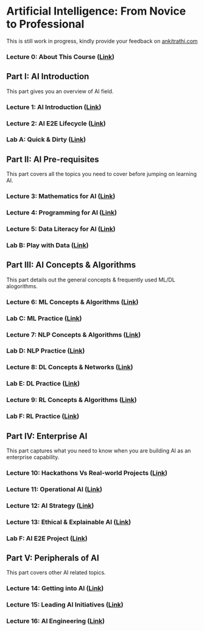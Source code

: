 # Artificial Intelligence: From Novice to Professional

This is still work in progress, kindly provide your feedback on [ankitrathi.com](http://ankitrathi.com/)

### Lecture 0: About This Course ([Link](https://github.com/ankitrathi169/ankitrathi169.github.io/blob/master/About_This_Course.md))

## Part I: AI Introduction
This part gives you an overview of AI field.

### Lecture 1: AI Introduction ([Link](https://github.com/ankitrathi169/ankitrathi169.github.io/blob/master/AI_Introduction.md))

### Lecture 2: AI E2E Lifecycle ([Link](https://github.com/ankitrathi169/ankitrathi169.github.io/blob/master/AI_E2E_Lifecycle.md))

### Lab A: Quick & Dirty ([Link](https://github.com/ankitrathi169/ankitrathi169.github.io/blob/master/Quick_N_Dirty.md))

## Part II: AI Pre-requisites 
This part covers all the topics you need to cover before jumping on learning AI.

### Lecture 3: Mathematics for AI ([Link](https://github.com/ankitrathi169/ankitrathi169.github.io/blob/master/Mathematics_for_AI.md))

### Lecture 4: Programming for AI ([Link](https://github.com/ankitrathi169/ankitrathi169.github.io/blob/master/Programming_for_AI.md))

### Lecture 5: Data Literacy for AI ([Link](https://github.com/ankitrathi169/ankitrathi169.github.io/blob/master/Data_Literacy_for_AI.md))

### Lab B: Play with Data ([Link](https://github.com/ankitrathi169/ankitrathi169.github.io/blob/master/Play_with_Data.md))

## Part III: AI Concepts & Algorithms 
This part details out the general concepts & frequently used ML/DL alogorithms.

### Lecture 6: ML Concepts & Algorithms ([Link](https://github.com/ankitrathi169/ankitrathi169.github.io/blob/master/ML_Concepts_Algorithms.md))

### Lab C: ML Practice ([Link](https://github.com/ankitrathi169/ankitrathi169.github.io/blob/master/ML_Practice.md))

### Lecture 7: NLP Concepts & Algorithms ([Link](https://github.com/ankitrathi169/ankitrathi169.github.io/blob/master/NLP_Concepts_Algorithms.md))

### Lab D: NLP Practice ([Link](https://github.com/ankitrathi169/ankitrathi169.github.io/blob/master/NLP_Practice.md))

### Lecture 8: DL Concepts & Networks ([Link](https://github.com/ankitrathi169/ankitrathi169.github.io/blob/master/DL_Concepts_Networks.md))

### Lab E: DL Practice ([Link](https://github.com/ankitrathi169/ankitrathi169.github.io/blob/master/DL_Practice.md))

### Lecture 9: RL Concepts & Algorithms ([Link](https://github.com/ankitrathi169/ankitrathi169.github.io/blob/master/RL_Concepts_Algorithms.md))

### Lab F: RL Practice ([Link](https://github.com/ankitrathi169/ankitrathi169.github.io/blob/master/RL_Practice.md))

## Part IV: Enterprise AI 
This part captures what you need to know when you are building AI as an enterprise capability.

### Lecture 10: Hackathons Vs Real-world Projects ([Link](https://github.com/ankitrathi169/ankitrathi169.github.io/blob/master/Hackathons_Vs_RWProjects.md))

### Lecture 11: Operational AI ([Link](https://github.com/ankitrathi169/ankitrathi169.github.io/blob/master/Operational_AI.md))

### Lecture 12: AI Strategy ([Link](https://github.com/ankitrathi169/ankitrathi169.github.io/blob/master/AI_Strategy.md))

### Lecture 13: Ethical & Explainable AI ([Link](https://github.com/ankitrathi169/ankitrathi169.github.io/blob/master/Ethical_Explainable_AI.md))

### Lab F: AI E2E Project ([Link](https://github.com/ankitrathi169/ankitrathi169.github.io/blob/master/AI_E2E_Project.md))

## Part V: Peripherals of AI 
This part covers other AI related topics.

### Lecture 14: Getting into AI ([Link](https://github.com/ankitrathi169/ankitrathi169.github.io/blob/master/Getting_into_AI.md))

### Lecture 15: Leading AI Initiatives ([Link](https://github.com/ankitrathi169/ankitrathi169.github.io/blob/master/Leading_AI_Initiatives.md))

### Lecture 16: AI Engineering ([Link](https://github.com/ankitrathi169/ankitrathi169.github.io/blob/master/AI_Engineering.md))

